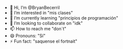 - 👋 Hi, I’m @BryanBecerril
- 👀 I’m interested in "mis clases"
- 🌱 I’m currently learning "principios de programación"
- 💞️ I’m looking to collaborate on "idk"
- 📫 How to reach me "don´t"
- 😄 Pronouns: "Sí"
- ⚡ Fun fact: "saquense el fortnait"

<!---
BryanBecerril/BryanBecerril is a ✨ special ✨ repository because its `README.md` (this file) appears on your GitHub profile.
You can click the Preview link to take a look at your changes.
--->
